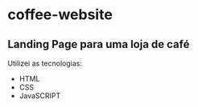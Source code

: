 # coffee-website
 
<h2>Landing Page para uma loja de café</h2
<h3>Utilizei as tecnologias:</h3>
<ul>
  <li>HTML</li>
  <li>CSS</li>
  <li>JavaSCRIPT</li>
</ul>
